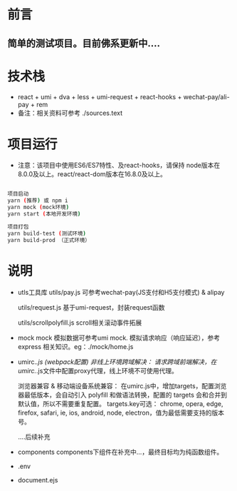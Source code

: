 # 前言
简单的测试项目。目前佛系更新中....
- 


# 技术栈
- react + umi + dva + less + umi-request + react-hooks + wechat-pay/ali-pay + rem
- 备注：相关资料可参考 ./sources.text

# 项目运行
- 注意：该项目中使用ES6/ES7特性、及react-hooks，请保持 node版本在8.0.0及以上。react/react-dom版本在16.8.0及以上。
```bash

项目启动
yarn (推荐) 或 npm i
yarn mock (mock环境)
yarn start (本地开发环境)

项目打包
yarn build-test (测试环境)
yarn build-prod （正式环境）

```
# 说明
- utls工具库
    utils/pay.js 
    可参考wechat-pay(JS支付和H5支付模式) & alipay 

    utils/request.js 
    基于umi-request，封装request函数

    utils/scrollpolyfill.js
    scroll相关滚动事件拓展

- mock 
     mock 模拟数据可参考umi mock.
     模拟请求响应（响应延迟），参考 express 相关知识。eg：./mock/home.js

- umirc.*.js (webpack配置)
    非线上环境跨域解决：
    请求跨域前端解决，在umirc.*.js文件中配置proxy代理，线上环境不可使用代理。

    浏览器兼容 & 移动端设备系统兼容：
    在umirc.js中，增加targets，配置浏览器最低版本，会自动引入 polyfill 和做语法转换，配置的 targets 会和合并到默认值，所以不需要重复配置。
    targets.key可选： chrome, opera, edge, firefox, safari, ie, ios, android, node, electron，值为最低需要支持的版本号。

    ....后续补充

- components
    components下组件在补充中...，最终目标均为纯函数组件。

- .env

- document.ejs 











